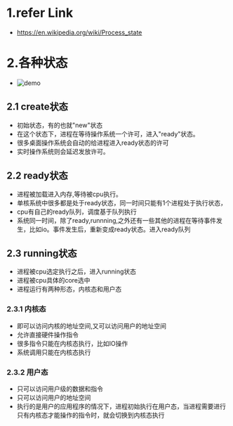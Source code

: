 # 1.refer Link
- https://en.wikipedia.org/wiki/Process_state


# 2.各种状态
- ![demo](https://upload.wikimedia.org/wikipedia/commons/thumb/8/83/Process_states.svg/600px-Process_states.svg.png "logo图片")


## 2.1 create状态
- 初始状态，有的也就"new"状态
- 在这个状态下，进程在等待操作系统一个许可，进入"ready"状态。
- 很多桌面操作系统会自动的给进程进入ready状态的许可
- 实时操作系统则会延迟发放许可。


## 2.2 ready状态
- 进程被加载进入内存,等待被cpu执行。
- 单核系统中很多都是处于ready状态，同一时间只能有1个进程处于执行状态，
- cpu有自己的ready队列，调度基于队列执行
- 系统同一时间，除了ready,runnning,之外还有一些其他的进程在等待事件发生，比如io。事件发生后，重新变成ready状态。进入ready队列

## 2.3 running状态
- 进程被cpu选定执行之后，进入running状态
- 进程被cpu具体的core选中
- 进程运行有两种形态，内核态和用户态

### 2.3.1 内核态
- 即可以访问内核的地址空间,又可以访问用户的地址空间
- 允许直接硬件操作指令
- 很多指令只能在内核态执行，比如IO操作
- 系统调用只能在内核态执行

### 2.3.2 用户态
- 只可以访问用户级的数据和指令
- 只可以访问用户的地址空间
- 执行的是用户的应用程序的情况下，进程初始执行在用户态，当进程需要进行只有内核态才能操作的指令时，就会切换到内核态执行

